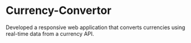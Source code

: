 # Currency-Convertor
Developed a responsive web application that converts currencies using real-time data from a currency API.
